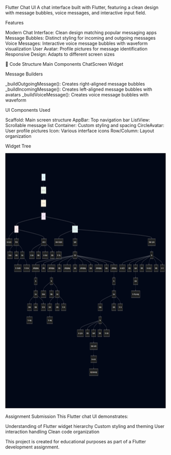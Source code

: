 Flutter Chat UI
A chat interface built with Flutter, featuring a clean design with message bubbles, voice messages, and interactive input field.

 Features

Modern Chat Interface: Clean design matching popular messaging apps
Message Bubbles: Distinct styling for incoming and outgoing messages
Voice Messages: Interactive voice message bubbles with waveform visualization
User Avatar: Profile pictures for message identification
Responsive Design: Adapts to different screen sizes

🔧 Code Structure
Main Components
ChatScreen Widget


Message Builders

_buildOutgoingMessage(): Creates right-aligned message bubbles
_buildIncomingMessage(): Creates left-aligned message bubbles with avatars
_buildVoiceMessage(): Creates voice message bubbles with waveform


 UI Components Used

Scaffold: Main screen structure
AppBar: Top navigation bar
ListView: Scrollable message list
Container: Custom styling and spacing
CircleAvatar: User profile pictures
Icon: Various interface icons
Row/Column: Layout organization

Widget Tree
<p align="center">
  <img src="assets/images/image.png" width="900" height="800" />
</p>

Assignment Submission
This Flutter chat UI demonstrates:

Understanding of Flutter widget hierarchy
Custom styling and theming
User interaction handling
Clean code organization


This project is created for educational purposes as part of a Flutter development assignment.


